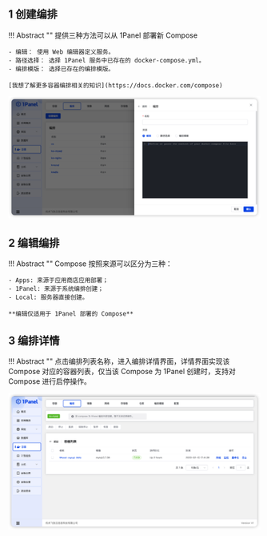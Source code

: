 ## 1 创建编排

!!! Abstract ""
    提供三种方法可以从 1Panel 部署新 Compose

    - 编辑： 使用 Web 编辑器定义服务。
    - 路径选择： 选择 1Panel 服务中已存在的 docker-compose.yml。 
    - 编排模版： 选择已存在的编排模版。

    [我想了解更多容器编排相关的知识](https://docs.docker.com/compose)

![img.png](../../img/containers/compose_create.png)

## 2 编辑编排

!!! Abstract ""
    Compose 按照来源可以区分为三种：

    - Apps: 来源于应用商店应用部署；
    - 1Panel: 来源于系统编排创建；
    - Local: 服务器直接创建。

    **编辑仅适用于 1Panel 部署的 Compose**

## 3 编排详情

!!! Abstract ""
    点击编排列表名称，进入编排详情界面，详情界面实现该 Compose 对应的容器列表，仅当该 Compose 为 1Panel 创建时，支持对 Compose 进行启停操作。

![img.png](../../img/containers/compose_detail.png)
